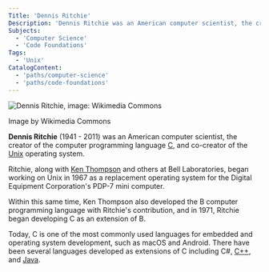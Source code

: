 ```yaml
---
Title: 'Dennis Ritchie'
Description: 'Dennis Ritchie was an American computer scientist, the creator of the computer programming language C, and co-creator of the Unix operating system.'
Subjects:
  - 'Computer Science'
  - 'Code Foundations'
Tags:
  - 'Unix'
CatalogContent:
  - 'paths/computer-science'
  - 'paths/code-foundations'
---
```


![Dennis Ritchie, image: Wikimedia Commons](https://raw.githubusercontent.com/Codecademy/docs/main/media/dennis_ritchie.png)

Image by Wikimedia Commons

**Dennis Ritchie** (1941 - 2011) was an American computer scientist, the creator of the computer programming language [C](https://www.codecademy.com/resources/docs/c), and co-creator of the [Unix](https://www.codecademy.com/resources/docs/general/unix) operating system.

Ritchie, along with [Ken Thompson](https://www.codecademy.com/resources/docs/general/historical-technical-figures/ken-thompson) and others at Bell Laboratories, began working on Unix in 1967 as a replacement operating system for the Digital Equipment Corporation's PDP-7 mini computer.

Within this same time, Ken Thompson also developed the B computer programming language with Ritchie's contribution, and in 1971, Ritchie began developing C as an extension of B.

Today, C is one of the most commonly used languages for embedded and operating system development, such as macOS and Android. There have been several languages developed as extensions of C including C#, [C++](https://www.codecademy.com/resources/docs/cpp), and [Java](https://www.codecademy.com/resources/docs/java).
